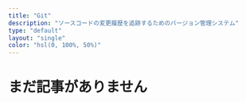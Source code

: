 ```yaml
---
title: "Git"
description: "ソースコードの変更履歴を追跡するためのバージョン管理システム"
type: "default"
layout: "single"
color: "hsl(0, 100%, 50%)"
---
```


# まだ記事がありません